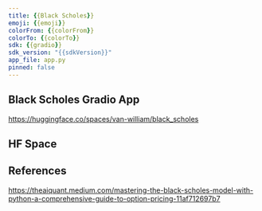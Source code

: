 ```yaml
---
title: {{Black Scholes}}
emoji: {{emoji}}
colorFrom: {{colorFrom}}
colorTo: {{colorTo}}
sdk: {{gradio}}
sdk_version: "{{sdkVersion}}"
app_file: app.py
pinned: false
---
```


## Black Scholes Gradio App
https://huggingface.co/spaces/van-william/black_scholes

## HF Space


## References
https://theaiquant.medium.com/mastering-the-black-scholes-model-with-python-a-comprehensive-guide-to-option-pricing-11af712697b7

